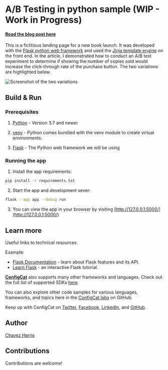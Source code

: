 # A/B Testing in python sample (WIP - Work in Progress)

<!-- Update link -->
#### [Read the blog post here](https://configcat.com/blog/)

This is a fictitious landing page for a new book launch. It was developed with the [Flask python web framework](https://flask.palletsprojects.com/en/2.2.x/) and used the [Jinja template engine](https://jinja.palletsprojects.com/en/3.1.x/) on the front end. In the article, I demonstrated how to conduct an A/B test experiment to determine if showing the number of copies sold would increase the click-through rate of the purchase button. The two variations are highlighted below.

![Screenshot of the two variations](https://user-images.githubusercontent.com/74829200/193865711-e78f3658-5749-4164-984c-967f6dce9b40.png)

## Build & Run

### Prerequisites

1. [Python](https://www.python.org/) - Version 3.7 and newer

2. [venv](https://docs.python.org/3/library/venv.html#module-venv) - Python comes bundled with the venv module to create virtual environments.

3. [Flask](https://flask.palletsprojects.com/en/2.2.x/) - The Python web framework we will be using

### Running the app

1. Install the app requirements:

```sh
pip install -r requirements.txt
```

2. Start the app and development sever:

```sh
flask --app app --debug run
```

3. You can view the app in your browser by visiting [http://127.0.0.1:5000/](http://127.0.0.1:5000/)

## Learn more

Useful links to technical resources.

Example:
- [Flask Documentation](https://flask.palletsprojects.com/en/2.2.x/#user-s-guide) - learn about Flask features and its API.
- [Learn Flask](https://flask.palletsprojects.com/en/2.2.x/tutorial/) - an interactive Flask tutorial.

[**ConfigCat**](https://configcat.com) also supports many other frameworks and languages. Check out the full list of supported SDKs [here](https://configcat.com/docs/sdk-reference/overview/).

You can also explore other code samples for various languages, frameworks, and topics here in the [ConfigCat labs](https://github.com/configcat-labs) on GitHub.

Keep up with ConfigCat on [Twitter](https://twitter.com/configcat), [Facebook](https://www.facebook.com/configcat), [LinkedIn](https://www.linkedin.com/company/configcat/), and [GitHub](https://github.com/configcat).

## Author
[Chavez Harris](https://github.com/codedbychavez)

## Contributions
Contributions are welcome!
